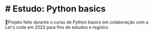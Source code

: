 # # Estudo: Python basics

🔺Projeto feito durante o curso de Python basics em colaboração com a Let's code em 2022 para fins de estudos e registro.
